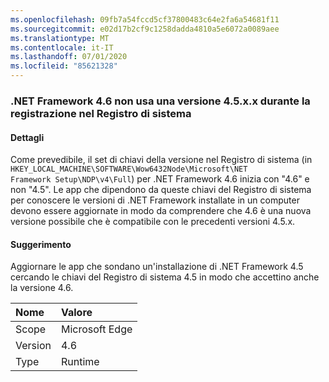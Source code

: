 ```yaml
---
ms.openlocfilehash: 09fb7a54fccd5cf37800483c64e2fa6a54681f11
ms.sourcegitcommit: e02d17b2cf9c1258dadda4810a5e6072a0089aee
ms.translationtype: MT
ms.contentlocale: it-IT
ms.lasthandoff: 07/01/2020
ms.locfileid: "85621328"
---
```

### <a name="the-net-framework-46-does-not-use-a-45xx-version-when-registering-itself-in-the-registry"></a>.NET Framework 4.6 non usa una versione 4.5.x.x durante la registrazione nel Registro di sistema

#### <a name="details"></a>Dettagli

Come prevedibile, il set di chiavi della versione nel Registro di sistema (in <code>HKEY_LOCAL_MACHINE\SOFTWARE\Wow6432Node\Microsoft\NET Framework Setup\NDP\v4\Full</code>) per .NET Framework 4.6 inizia con "4.6" e non "4.5". Le app che dipendono da queste chiavi del Registro di sistema per conoscere le versioni di .NET Framework installate in un computer devono essere aggiornate in modo da comprendere che 4.6 è una nuova versione possibile che è compatibile con le precedenti versioni 4.5.x.

#### <a name="suggestion"></a>Suggerimento

Aggiornare le app che sondano un'installazione di .NET Framework 4.5 cercando le chiavi del Registro di sistema 4.5 in modo che accettino anche la versione 4.6.

| Nome    | Valore       |
|:--------|:------------|
| Scope   |Microsoft Edge|
|Version|4.6|
|Type|Runtime|

